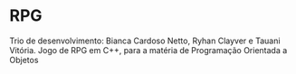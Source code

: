 # RPG
Trio de desenvolvimento: Bianca Cardoso Netto, Ryhan Clayver e Tauani Vitória. 
Jogo de RPG em C++, para a matéria de Programação Orientada a Objetos
